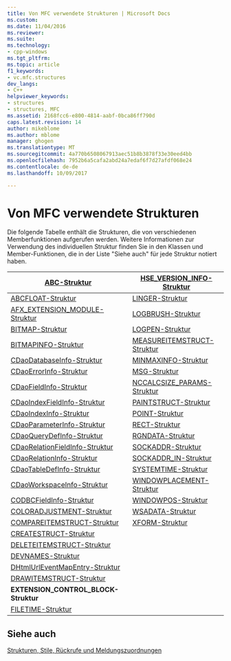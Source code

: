```yaml
---
title: Von MFC verwendete Strukturen | Microsoft Docs
ms.custom: 
ms.date: 11/04/2016
ms.reviewer: 
ms.suite: 
ms.technology:
- cpp-windows
ms.tgt_pltfrm: 
ms.topic: article
f1_keywords:
- vc.mfc.structures
dev_langs:
- C++
helpviewer_keywords:
- structures
- structures, MFC
ms.assetid: 2168fcc6-e800-4814-aabf-0bca86ff790d
caps.latest.revision: 14
author: mikeblome
ms.author: mblome
manager: ghogen
ms.translationtype: MT
ms.sourcegitcommit: 4a770b6508067913aec51b8b3878f33e30eed4bb
ms.openlocfilehash: 7952b6a5cafa2abd24a7edaf6f7d27afdf068e24
ms.contentlocale: de-de
ms.lasthandoff: 10/09/2017

---
```

# <a name="structures-used-by-mfc"></a>Von MFC verwendete Strukturen
Die folgende Tabelle enthält die Strukturen, die von verschiedenen Memberfunktionen aufgerufen werden. Weitere Informationen zur Verwendung des individuellen Struktur finden Sie in den Klassen und Member-Funktionen, die in der Liste "Siehe auch" für jede Struktur notiert haben.  
  
|[ABC-Struktur](../../mfc/reference/abc-structure.md)|[HSE_VERSION_INFO-Struktur](../../mfc/reference/hse-version-info-structure.md)|  
|--------------------------------------------------------------------------------------------------------------|-----------------------------------------------------------------------------------------------------------------------------|  
|[ABCFLOAT-Struktur](../../mfc/reference/abcfloat-structure.md)|[LINGER-Struktur](../../mfc/reference/linger-structure.md)|  
|[AFX_EXTENSION_MODULE-Struktur](../../mfc/reference/afx-extension-module-structure.md)|[LOGBRUSH-Struktur](../../mfc/reference/logbrush-structure.md)|  
|[BITMAP-Struktur](../../mfc/reference/bitmap-structure.md)|[LOGPEN-Struktur](../../mfc/reference/logpen-structure.md)|  
|[BITMAPINFO-Struktur](../../mfc/reference/bitmapinfo-structure.md)|[MEASUREITEMSTRUCT-Struktur](../../mfc/reference/measureitemstruct-structure.md)|  
|[CDaoDatabaseInfo-Struktur](../../mfc/reference/cdaodatabaseinfo-structure.md)|[MINMAXINFO-Struktur](../../mfc/reference/minmaxinfo-structure.md)|  
|[CDaoErrorInfo-Struktur](../../mfc/reference/cdaoerrorinfo-structure.md)|[MSG-Struktur](../../mfc/reference/msg-structure1.md)|  
|[CDaoFieldInfo-Struktur](../../mfc/reference/cdaofieldinfo-structure.md)|[NCCALCSIZE_PARAMS-Struktur](../../mfc/reference/nccalcsize-params-structure.md)|  
|[CDaoIndexFieldInfo-Struktur](../../mfc/reference/cdaoindexfieldinfo-structure.md)|[PAINTSTRUCT-Struktur](../../mfc/reference/paintstruct-structure.md)|  
|[CDaoIndexInfo-Struktur](../../mfc/reference/cdaoindexinfo-structure.md)|[POINT-Struktur](../../mfc/reference/point-structure1.md)|  
|[CDaoParameterInfo-Struktur](../../mfc/reference/cdaoparameterinfo-structure.md)|[RECT-Struktur](../../mfc/reference/rect-structure1.md)|  
|[CDaoQueryDefInfo-Struktur](../../mfc/reference/cdaoquerydefinfo-structure.md)|[RGNDATA-Struktur](../../mfc/reference/rgndata-structure.md)|  
|[CDaoRelationFieldInfo-Struktur](../../mfc/reference/cdaorelationfieldinfo-structure.md)|[SOCKADDR-Struktur](../../mfc/reference/sockaddr-structure.md)|  
|[CDaoRelationInfo-Struktur](../../mfc/reference/cdaorelationinfo-structure.md)|[SOCKADDR_IN-Struktur](../../mfc/reference/sockaddr-in-structure.md)|  
|[CDaoTableDefInfo-Struktur](../../mfc/reference/cdaotabledefinfo-structure.md)|[SYSTEMTIME-Struktur](systemtime-structure1.md)
|[CDaoWorkspaceInfo-Struktur](../../mfc/reference/cdaoworkspaceinfo-structure.md)|[WINDOWPLACEMENT-Struktur](../../mfc/reference/windowplacement-structure.md)|  
|[CODBCFieldInfo-Struktur](../../mfc/reference/codbcfieldinfo-structure.md)|[WINDOWPOS-Struktur](../../mfc/reference/windowpos-structure1.md)  
|[COLORADJUSTMENT-Struktur](../../mfc/reference/coloradjustment-structure.md)|[WSADATA-Struktur](../../mfc/reference/wsadata-structure.md)|  
|[COMPAREITEMSTRUCT-Struktur](../../mfc/reference/compareitemstruct-structure.md)|[XFORM-Struktur](../../mfc/reference/xform-structure.md)|  
|[CREATESTRUCT-Struktur](../../mfc/reference/createstruct-structure.md)||  
|[DELETEITEMSTRUCT-Struktur](../../mfc/reference/deleteitemstruct-structure.md)||  
|[DEVNAMES-Struktur](../../mfc/reference/devnames-structure.md)||  
|[DHtmlUrlEventMapEntry-Struktur](../../mfc/reference/dhtmlurleventmapentry-structure.md)||  
|[DRAWITEMSTRUCT-Struktur](../../mfc/reference/drawitemstruct-structure.md)||  
|**EXTENSION_CONTROL_BLOCK-Struktur**||  
|[FILETIME-Struktur](../../mfc/reference/filetime-structure.md)  
  
## <a name="see-also"></a>Siehe auch  
 [Strukturen, Stile, Rückrufe und Meldungszuordnungen](../../mfc/reference/structures-styles-callbacks-and-message-maps.md)


